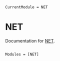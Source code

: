 ```@meta
CurrentModule = NET
```

# NET

Documentation for [NET](https://github.com/EmreDay1/NET.jl).

```@index
```

```@autodocs
Modules = [NET]
```
